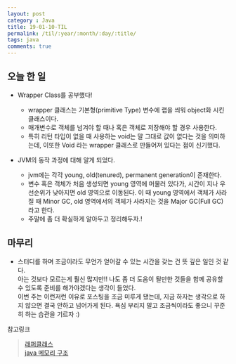 ```yaml
---
layout: post
category : Java
title: 19-01-10-TIL
permalink: /til/:year/:month/:day/:title/
tags: java
comments: true
---
```


## 오늘 한 일

- Wrapper Class를 공부했다!
    - wrapper 클래스는 기본형(primitive Type) 변수에 랩을 씌워 object화 시킨 클래스이다.
    - 매개변수로 객체를 넘겨야 할 때나 혹은 객체로 저장해야 할 경우 사용한다.
    - 특히 리턴 타입이 없을 때 사용하는 void는 말 그대로 값이 없다는 것을 의미하는데, 이또한 Void 라는 wrapper 클래스로 만들어져 있다는 점이 신기했다.  

- JVM의 동작 과정에 대해 알게 되었다. 
    - jvm에는 각각 young, old(tenured), permanent generation이 존재한다.
    - 변수 혹은 객체가 처음 생성되면 young 영역에 머물러 있다가, 시간이 지나 우선순위가 낮아지면 old 영역으로 이동된다. 
    이 때 young 영역에서 객체가 사라질 때 Minor GC, old 영역에서의 객체가 사라지는 것을 Major GC(Full GC)라고 한다.  
    - 주말에 좀 더 확실하게 알아두고 정리해두자.!
    
 ## 마무리
 
 - 스터디를 하며 조금이라도 무언가 얻어갈 수 있는 시간을 갖는 건 뜻 깊은 일인 것 같다.   
 아는 것보다 모르는게 훨신 많지만!! 나도 좀 더 도움이 될만한 것들을 함께 공유할 수 있도록 준비를 해가야겠다는 생각이 들었다.  
 이번 주는 이런저런 이유로 포스팅을 조금 미루게 됐는데, 지금 하자는 생각으로 하지 않으면 결국 안하고 넘어가게 된다. 
 욕심 부리지 말고 조금씩이라도 좋으니 꾸준히 하는 습관을 기르자 :) 
 
 
 
참고링크  
>[래퍼클래스](http://jusungpark.tistory.com/17)  
>[java 메모리 구조](http://hoonmaro.tistory.com/19)
 
